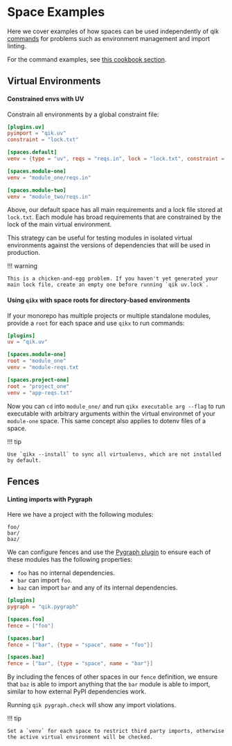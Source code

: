 # Space Examples

Here we cover examples of how spaces can be used independently of qik [commands](commands.md) for problems such as environment management and import linting.

For the command examples, see [this cookbook section](cookbook_commands.md).

## Virtual Environments

#### Constrained envs with UV

Constrain all environments by a global constraint file:

```toml
[plugins.uv]
pyimport = "qik.uv"
constraint = "lock.txt"

[spaces.default]
venv = {type = "uv", reqs = "reqs.in", lock = "lock.txt", constraint = ""}

[spaces.module-one]
venv = "module_one/reqs.in"

[spaces.module-two]
venv = "module_two/reqs.in"
```

Above, our default space has all main requirements and a lock file stored at `lock.txt`. Each module has broad requirements that are constrained by the lock of the main virtual environment.

This strategy can be useful for testing modules in isolated virtual environments against the versions of dependencies that will be used in production.

!!! warning

    This is a chicken-and-egg problem. If you haven't yet generated your main lock file, create an empty one before running `qik uv.lock`.

#### Using `qikx` with space roots for directory-based environments

If your monorepo has multiple projects or multiple standalone modules, provide a `root` for each space and use `qikx` to run commands:

```toml
[plugins]
uv = "qik.uv"

[spaces.module-one]
root = "module_one"
venv = "module-reqs.txt

[spaces.project-one]
root = "project_one"
venv = "app-reqs.txt"
```

Now you can `cd` into `module_one/` and run `qikx executable arg --flag` to run executable with arbitrary arguments within the virtual environmet of your `module-one` space. This same concept also applies to dotenv files of a space.

!!! tip

    Use `qikx --install` to sync all virtualenvs, which are not installed by default.

## Fences

#### Linting imports with Pygraph

Here we have a project with the following modules:

```
foo/
bar/
baz/
```

We can configure fences and use the [Pygraph plugin](plugin_pygraph.md) to ensure each of these modules has the following properties:

- `foo` has no internal dependencies.
- `bar` can import `foo`.
- `baz` can import `bar` and any of its internal dependencies.

```toml
[plugins]
pygraph = "qik.pygraph"

[spaces.foo]
fence = ["foo"]

[spaces.bar]
fence = ["bar", {type = "space", name = "foo"}]

[spaces.baz]
fence = ["bar", {type = "space", name = "bar"}]
```

By including the fences of other spaces in our `fence` definition, we ensure that `baz` is able to import anything that the `bar` module is able to import, similar to how external PyPI dependencies work.

Running `qik pygraph.check` will show any import violations.

!!! tip

    Set a `venv` for each space to restrict third party imports, otherwise the active virtual environment will be checked.
